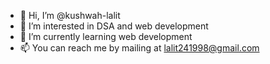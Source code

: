 - 👋 Hi, I’m @kushwah-lalit
- 👀 I’m interested in DSA and web development
- 🌱 I’m currently learning web development
- 📫 You can reach me by mailing at lalit241998@gmail.com

<!---
kushwah-lalit/kushwah-lalit is a ✨ special ✨ repository because its `README.md` (this file) appears on your GitHub profile.
You can click the Preview link to take a look at your changes.
--->
